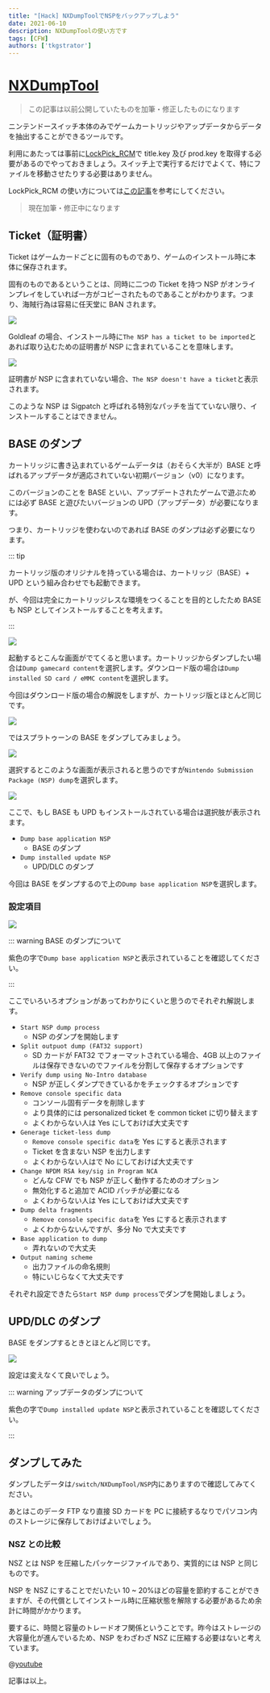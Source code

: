 ```yaml
---
title: "[Hack] NXDumpToolでNSPをバックアップしよう"
date: 2021-06-10
description: NXDumpToolの使い方です
tags: [CFW]
authors: ['tkgstrator']
---
```


# [NXDumpTool](https://github.com/DarkMatterCore/nxdumptool)

> この記事は以前公開していたものを加筆・修正したものになります

ニンテンドースイッチ本体のみでゲームカートリッジやアップデータからデータを抽出することができるツールです。

利用にあたっては事前に[LockPick_RCM](https://github.com/shchmue/Lockpick_RCM)で title.key 及び prod.key を取得する必要があるのでやっておきましょう。スイッチ上で実行するだけでよくて、特にファイルを移動させたりする必要はありません。

LockPick_RCM の使い方については[この記事]()を参考にしてください。

> 現在加筆・修正中になります

## Ticket（証明書）

Ticket はゲームカードごとに固有のものであり、ゲームのインストール時に本体に保存されます。

固有のものであるということは、同時に二つの Ticket を持つ NSP がオンラインプレイをしていれば一方がコピーされたものであることがわかります。つまり、海賊行為は容易に任天堂に BAN されます。

![](https://pbs.twimg.com/media/EW5mDtsX0AM4y6P?format=png)

Goldleaf の場合、インストール時に`The NSP has a ticket to be imported`とあれば取り込むための証明書が NSP に含まれていることを意味します。

![](https://pbs.twimg.com/media/EW5mDYIXkAAJ5Kt?format=png)

証明書が NSP に含まれていない場合、`The NSP doesn't have a ticket`と表示されます。

このような NSP は Sigpatch と呼ばれる特別なパッチを当てていない限り、インストールすることはできません。

## BASE のダンプ

カートリッジに書き込まれているゲームデータは（おそらく大半が）BASE と呼ばれるアップデータが適応されていない初期バージョン（v0）になります。

このバージョンのことを BASE といい、アップデートされたゲームで遊ぶためには必ず BASE と遊びたいバージョンの UPD（アップデータ）が必要になります。

つまり、カートリッジを使わないのであれば BASE のダンプは必ず必要になります。

::: tip

カートリッジ版のオリジナルを持っている場合は、カートリッジ（BASE）+ UPD という組み合わせでも起動できます。

が、今回は完全にカートリッジレスな環境をつくることを目的としたため BASE も NSP としてインストールすることを考えます。

:::

![](https://pbs.twimg.com/media/E3fAbbsUUAEK7Bc?format=png)

起動するとこんな画面がでてくると思います。カートリッジからダンプしたい場合は`Dump gamecard content`を選択します。ダウンロード版の場合は`Dump installed SD card / eMMC content`を選択します。

今回はダウンロード版の場合の解説をしますが、カートリッジ版とほとんど同じです。

![](https://pbs.twimg.com/media/E3fAbbuVEAATtBj?format=png)

ではスプラトゥーンの BASE をダンプしてみましょう。

![](https://pbs.twimg.com/media/E3fAbcFVcAA2cwK?format=png)

選択するとこのような画面が表示されると思うのですが`Nintendo Submission Package (NSP) dump`を選択します。

![](https://pbs.twimg.com/media/E3fAcoVVUAETe6y?format=png)

ここで、もし BASE も UPD もインストールされている場合は選択肢が表示されます。

- `Dump base application NSP`
  - BASE のダンプ
- `Dump installed update NSP`
  - UPD/DLC のダンプ

今回は BASE をダンプするので上の`Dump base application NSP`を選択します。

### 設定項目

![](https://pbs.twimg.com/media/E3fAco9VEAE04i1?format=png)

::: warning BASE のダンプについて

紫色の字で`Dump base application NSP`と表示されていることを確認してください。

:::

ここでいろいろオプションがあってわかりにくいと思うのでそれぞれ解説します。

- `Start NSP dump process`
  - NSP のダンプを開始します
- `Split outpuot dump (FAT32 support)`
  - SD カードが FAT32 でフォーマットされている場合、4GB 以上のファイルは保存できないのでファイルを分割して保存するオプションです
- `Verify dump using No-Intro database`
  - NSP が正しくダンプできているかをチェックするオプションです
- `Remove console specific data`
  - コンソール固有データを削除します
  - より具体的には personalized ticket を common ticket に切り替えます
  - よくわからない人は Yes にしておけば大丈夫です
- `Generage ticket-less dump`
  - `Remove console specific data`を Yes にすると表示されます
  - Ticket を含まない NSP を出力します
  - よくわからない人はで No にしておけば大丈夫です
- `Change NPDM RSA key/sig in Program NCA`
  - どんな CFW でも NSP が正しく動作するためのオプション
  - 無効化すると追加で ACID パッチが必要になる
  - よくわからない人は Yes にしておけば大丈夫です
- `Dump delta fragments`
  - `Remove console specific data`を Yes にすると表示されます
  - よくわからないんですが、多分 No で大丈夫です
- `Base application to dump`
  - 弄れないので大丈夫
- `Output naming scheme`
  - 出力ファイルの命名規則
  - 特にいじらなくて大丈夫です

それぞれ設定できたら`Start NSP dump process`でダンプを開始しましょう。

## UPD/DLC のダンプ

BASE をダンプするときとほとんど同じです。

![](https://pbs.twimg.com/media/E3fGlXgVcAIPDmR?format=png)

設定は変えなくて良いでしょう。

::: warning アップデータのダンプについて

紫色の字で`Dump installed update NSP`と表示されていることを確認してください。

:::

## ダンプしてみた

ダンプしたデータは`/switch/NXDumpTool/NSP`内にありますので確認してみてください。

あとはこのデータ FTP なり直接 SD カードを PC に接続するなりでパソコン内のストレージに保存しておけばよいでしょう。

### NSZ との比較

NSZ とは NSP を圧縮したパッケージファイルであり、実質的には NSP と同じものです。

NSP を NSZ にすることでだいたい 10 ~ 20%ほどの容量を節約することができますが、その代償としてインストール時に圧縮状態を解除する必要があるため余計に時間がかかります。

要するに、時間と容量のトレードオフ関係ということです。昨今はストレージの大容量化が進んでいるため、NSP をわざわざ NSZ に圧縮する必要はないと考えています。

@[youtube](https://www.youtube.com/watch?v=UEq7PZuhoSI)

記事は以上。
